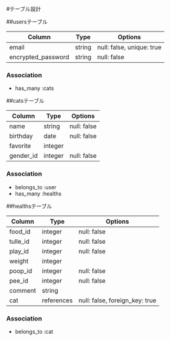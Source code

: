 #テーブル設計

##usersテーブル

| Column             | Type   | Options                   |
| ------------------ | ------ | ------------------------- |
| email              | string | null: false, unique: true |
| encrypted_password | string | null: false               |

### Association

- has_many :cats


##catsテーブル

| Column              | Type       | Options                        |
| ------------------- | ---------- | ------------------------------ |
| name                | string     | null: false                    |
| birthday            | date       | null: false                    |
| favorite            | integer    |                                |
| gender_id           | integer    | null: false                    |

### Association

- belongs_to :user
- has_many :healths


##healthsテーブル

| Column    | Type       | Options                        |
| --------- | ---------- | ------------------------------ |
| food_id   | integer    | null: false                    |
| tulle_id  | integer    | null: false                    |
| play_id   | integer    | null: false                    |
| weight    | integer    |                                |
| poop_id   | integer    | null: false                    |
| pee_id    | integer    | null: false                    |
| comment   | string     |                                |
| cat       | references | null: false, foreign_key: true |

### Association

- belongs_to :cat

